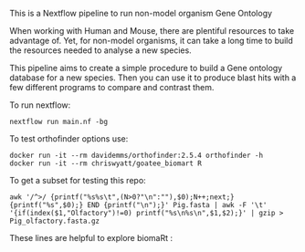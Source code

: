This is a Nextflow pipeline to run non-model organism Gene Ontology

When working with Human and Mouse, there are plentiful resources to take advantage of. Yet, for non-model organisms, it can take a long time to build the resources needed to analyse a new species. 

This pipeline aims to create a simple procedure to build a Gene ontology database for a new species. Then you can use it to produce blast hits with a few different programs to compare and contrast them.


To run nextflow:

```
nextflow run main.nf -bg
```

To test orthofinder options use:
```
docker run -it --rm davidemms/orthofinder:2.5.4 orthofinder -h
docker run -it --rm chriswyatt/goatee_biomart R
```

To get a subset for testing this repo:
```
awk '/^>/ {printf("%s%s\t",(N>0?"\n":""),$0);N++;next;} {printf("%s",$0);} END {printf("\n");}' Pig.fasta | awk -F '\t' '{if(index($1,"Olfactory")!=0) printf("%s\n%s\n",$1,$2);}' | gzip > Pig_olfactory.fasta.gz
```

These lines are helpful to explore biomaRt :
